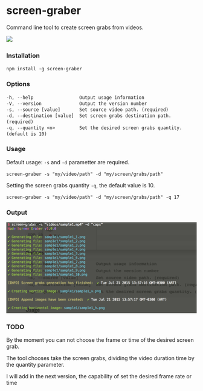 # screen-graber

Command line tool to create screen grabs from videos.

<img src='https://david-dm.org/ianaya89/screen-graber.svg'/>

### Installation

```
npm install -g screen-graber
```

### Options
```
-h, --help                 Output usage information
-V, --version              Output the version number
-s, --source [value]       Set source video path. (required)
-d, --destination [value]  Set screen grabs destination path. (required)
-q, --quantity <n>         Set the desired screen grabs quantity. (default is 10)
```

### Usage
Default usage: ```-s``` and ```-d``` parametter are required.
```
screen-graber -s "my/video/path" -d "my/screen/grabs/path"
```

Setting the screen grabs quantity ```-q```, the default value is 10.
```
screen-graber -s "my/video/path" -d "my/screen/grabs/path" -q 17
```

### Output

<p style="text-align: center">
  <img src="img/output.png" alt="output">
</p>

### TODO
By the moment you can not choose the frame or time of the desired screen grab.

The tool chooses take the screen grabs, dividing the video duration time by the quantity parameter.

I will add in the next version, the capability of set the desired frame rate or time


